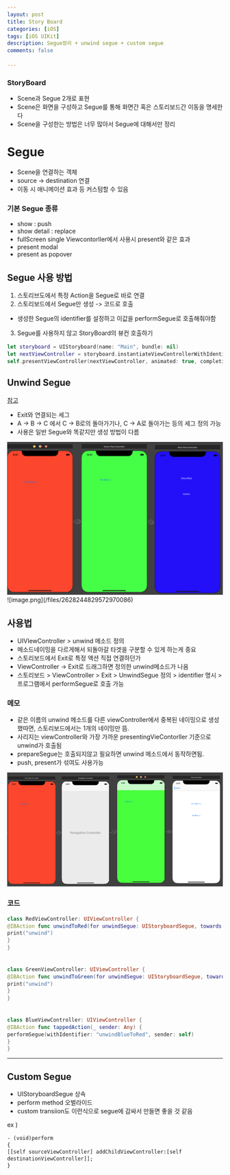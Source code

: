 ```yaml
---
layout: post
title: Story Board
categories: [iOS]
tags: [iOS UIKit]
description: Segue정리 + unwind segue + custom segue 
comments: false

---
```


### StoryBoard

- Scene과 Segue 2개로 표현
- Scene은 화면을 구성하고 Segue를 통해 화면간 혹은 스토리보드간 이동을 명세한다
- Scene을 구성한는 방법은 너무 많아서 Segue에 대해서만 정리


# Segue

- Scene을 연결하는 객체
- source -> destination  연결
- 이동 시 애니메이션 효과 등 커스텀할 수 있음

### 기본 Segue 종류

- show : push
- show detail : replace
- fullScreen single Viewcontorller에서 사용시 present와 같은 효과
- present modal
- present as popover

## Segue 사용 방법

1. 스토리브도에서 특정 Action을 Segue로 바로 연결
2. 스토리보드에서 Segue만 생성 -> 코드로 호출
- 생성한 Segue의 identifier를 설정하고 이값을 performSegue로 호출해줘야함

3. Segue를 사용하지 않고 StoryBoard의 뷰컨 호출하기

``` swift
let storyboard = UIStoryboard(name: "Main", bundle: nil)
let nextViewController = storyboard.instantiateViewControllerWithIdentifier("NextView") as NextViewController
self.presentViewController(nextViewController, animated: true, completion: nil)
```


## Unwind Segue

[참고](https://medium.com/@kyeahen/ios-unwind-segue-in-swift-e8ff0e7fbbcd)

- Exit와 연결되는 세그
- A -> B -> C 에서 C -> B로의 돌아가기나,   C -> A로 돌아가는 등의 세그 정의 가능
- 사용은 일반 Segue와 똑같지만 생성 방법이 다름

<img src="/assets/media/iOS/storyBaord1.png">
![image.png](/files/2628244829572970086)

## 사용법


- UIVIewController > unwind 메소드 정의 
-  메소드네이밍을 다르게해서 되돌아갈 타겟을 구분할 수 있게 하는게 중요
- 스토리보드에서 Exit로 특정 액션 직접 연결하던가 
- ViewController -> Exit로 드래그하면 정의한 unwind메소드가 나옴
- 스토리보드 > ViewController > Exit > UnwindSegue 정의 > identifier 명시 > 프로그램에서 performSegue로 호출 가능

### 메모

- 같은 이름의 unwind 메소드를 다른 viewController에서 중복된 네이밍으로 생성했따면, 스토리보드에서는 1개의 네이밍만 뜸. 
- 사리지는 viewController와 가장 가까운 presentingVieContorller 기준으로 unwind가 호출됨
- prepareSegue는 호출되지않고 필요하면 unwind 메소드에서 동작하면됨.
- push, present가 섞여도 사용가능

<img src="/assets/media/iOS/storyBaord2.png">


### 코드


``` swift
class RedViewController: UIViewController {
@IBAction func unwindToRed(for unwindSegue: UIStoryboardSegue, towards subsequentVC: UIViewController) {
print("unwind")
}
}


class GreenViewController: UIViewController {
@IBAction func unwindToGreen(for unwindSegue: UIStoryboardSegue, towards subsequentVC: UIViewController) {
print("unwind")
}
}


class BlueViewController: UIViewController {
@IBAction func tappedAction(_ sender: Any) {
performSegue(withIdentifier: "unwindBlueToRed", sender: self)
}
}
```

---

## Custom Segue

- UIStoryboardSegue 상속
- perform method 오벌라이드
- custom transiion도 이런식으로 segue에 감싸서 만들면 좋을 것 같음

ex )

``` objc
- (void)perform
{
[[self sourceViewController] addChildViewController:[self destinationViewController]];
}
```
